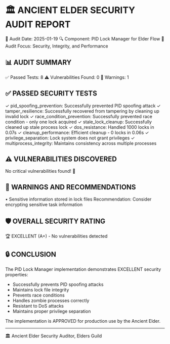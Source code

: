
🏛️ ANCIENT ELDER SECURITY AUDIT REPORT
=====================================

📅 Audit Date: 2025-01-19
🔍 Component: PID Lock Manager for Elder Flow
🎯 Audit Focus: Security, Integrity, and Performance

## 📊 AUDIT SUMMARY

✅ Passed Tests: 8
⚠️  Vulnerabilities Found: 0
📝 Warnings: 1

## ✅ PASSED SECURITY TESTS

✓ pid_spoofing_prevention: Successfully prevented PID spoofing attack
✓ tamper_resilience: Successfully recovered from tampering by cleaning up invalid lock
✓ race_condition_prevention: Successfully prevented race condition - only one lock acquired
✓ stale_lock_cleanup: Successfully cleaned up stale process lock
✓ dos_resistance: Handled 1000 locks in 0.07s
✓ cleanup_performance: Efficient cleanup - 0 locks in 0.06s
✓ privilege_separation: Lock system does not grant privileges
✓ multiprocess_integrity: Maintains consistency across multiple processes

## ⚠️  VULNERABILITIES DISCOVERED

No critical vulnerabilities found! 🎉

## 📝 WARNINGS AND RECOMMENDATIONS

• Sensitive information stored in lock files
  Recommendation: Consider encrypting sensitive task information

## 🛡️ OVERALL SECURITY RATING

🏆 EXCELLENT (A+) - No vulnerabilities detected

## 🔒 CONCLUSION

The PID Lock Manager implementation demonstrates EXCELLENT security properties:
- Successfully prevents PID spoofing attacks
- Maintains lock file integrity
- Prevents race conditions
- Handles zombie processes correctly
- Resistant to DoS attacks
- Maintains proper privilege separation

The implementation is APPROVED for production use by the Ancient Elder.

---
🏛️ Ancient Elder
Security Auditor, Elders Guild
